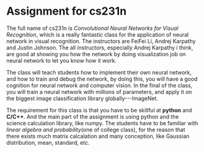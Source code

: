 # Assignment for cs231n
The full name of cs231n is *Convolutional Neural Networks for Visual Recognition*, which is a really fantastic class for the application of neural network in visual recognition. The instructors are FeiFei Li, Andrej Karpathy and Justin Johnson. The all instructors, especially Andrej Karpathy i think, are good at showing you how the network by doing visualization job on neural network to let you know how it work.

The class will teach students how to implement their own neural network, and how to train and debug the network, by doing this, you will have a good cognition for neural network and computer vision. In the final of the class, you will train a neural network with millions of parameters, and apply it on the biggest image classification library globally---ImageNet.

The requirement for this class is that you have to be skillful at **python** and **C/C++**. And the main part of the assignment is using python and the science calculation library, like numpy. The students have to be familiar with *linear algebra and probability*(one of college class), for the reason that there exists much matrix calcalation and many conception, like Gaussian distribution, mean, standard, etc.